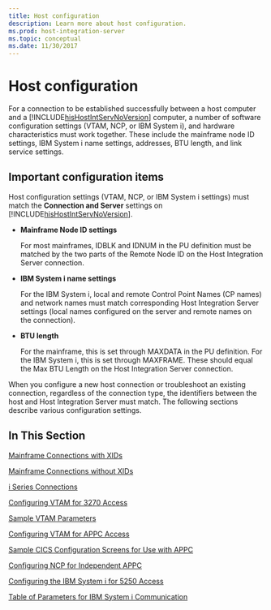 ```yaml
---
title: Host configuration
description: Learn more about host configuration.
ms.prod: host-integration-server
ms.topic: conceptual
ms.date: 11/30/2017
---
```


# Host configuration

For a connection to be established successfully between a host computer and a [!INCLUDE[hisHostIntServNoVersion](../includes/hishostintservnoversion-md.md)] computer, a number of software configuration settings (VTAM, NCP, or IBM System i), and hardware characteristics must work together. These include the mainframe node ID settings, IBM System i name settings, addresses, BTU length, and link service settings.

## Important configuration items

Host configuration settings (VTAM, NCP, or IBM System i settings) must match the **Connection and Server** settings on [!INCLUDE[hisHostIntServNoVersion](../includes/hishostintservnoversion-md.md)].

- **Mainframe Node ID settings**

  For most mainframes, IDBLK and IDNUM in the PU definition must be matched by the two parts of the Remote Node ID on the Host Integration Server connection.

- **IBM System i name settings**

  For the IBM System i, local and remote Control Point Names (CP names) and network names must match corresponding Host Integration Server settings (local names configured on the server and remote names on the connection).

- **BTU length**

  For the mainframe, this is set through MAXDATA in the PU definition. For the IBM System i, this is set through MAXFRAME. These should equal the Max BTU Length on the Host Integration Server connection.

When you configure a new host connection or troubleshoot an existing connection, regardless of the connection type, the identifiers between the host and Host Integration Server must match. The following sections describe various configuration settings.

## In This Section

 [Mainframe Connections with XIDs](../core/mainframe-connections-with-xids1.md)  

 [Mainframe Connections without XIDs](../core/mainframe-connections-without-xids2.md)  

 [i Series Connections](../core/as-400-connections1.md)  

 [Configuring VTAM for 3270 Access](../core/configuring-vtam-for-3270-access1.md)  

 [Sample VTAM Parameters](../core/sample-vtam-parameters1.md)  

 [Configuring VTAM for APPC Access](../core/configuring-vtam-for-appc-access1.md)  

 [Sample CICS Configuration Screens for Use with APPC](../core/sample-cics-configuration-screens-for-use-with-appc2.md)  

 [Configuring NCP for Independent APPC](../core/configuring-ncp-for-independent-appc1.md)  

 [Configuring the IBM System i for 5250 Access](../core/configuring-the-as-400-for-5250-access2.md)  

 [Table of Parameters for IBM System i Communication](../core/table-of-parameters-for-as-400-communication1.md)
